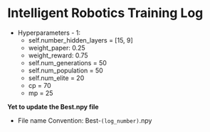 # Intelligent Robotics Training Log

- Hyperparameters - 1:
    - self.number_hidden_layers = [15, 9]
    - weight_paper: 0.25
    - weight_reward: 0.75
    - self.num_generations = 50
    - self.num_population = 50
    - self.num_elite = 20
    - cp = 70
    - mp = 25

**Yet to update the Best.npy file**
- File name Convention: Best-`(log_number)`.npy
